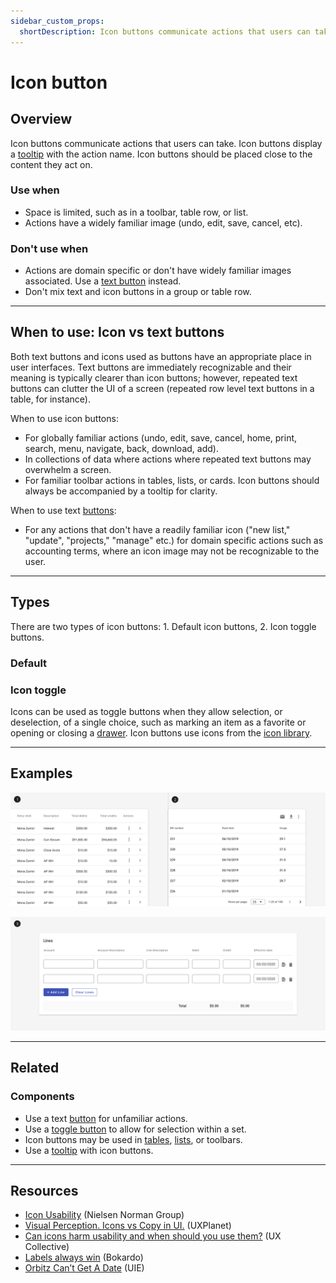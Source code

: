 ```yaml
---
sidebar_custom_props:
  shortDescription: Icon buttons communicate actions that users can take using only an icon.
---
```


# Icon button

<ComponentVisual
  figmaUrl="https://www.figma.com/embed?embed_host=share&url=https%3A%2F%2Fwww.figma.com%2Fproto%2FMlJO8IZR79pmHn2mdbrH9q%2FIcon-Button%3Fnode-id%3D1%253A790%26scaling%3Dmin-zoom%26page-id%3D0%253A1"
  storybookUrl="https://forge.tylerdev.io/main/?path=/story/components-icon-button--default" />

## Overview

Icon buttons communicate actions that users can take. Icon buttons display a [tooltip](/components/tooltip) with the action name. Icon buttons should be placed close to the content they act on. 

### Use when

- Space is limited, such as in a toolbar, table row, or list.
- Actions have a widely familiar image (undo, edit, save, cancel, etc).

### Don't use when

- Actions are domain specific or don't have widely familiar images associated. Use a [text button](/components/buttons/button) instead.
 - Don't mix text and icon buttons in a group or table row.

---

## When to use: Icon vs text buttons
Both text buttons and icons used as buttons have an appropriate place in user interfaces. Text buttons are immediately recognizable and their meaning is typically clearer than icon buttons; however, repeated text buttons can clutter the UI of a screen (repeated row level text buttons in a table, for instance).

When to use icon buttons:

- For globally familiar actions (undo, edit, save, cancel, home, print, search, menu, navigate, back, download, add).
- In collections of data where actions where repeated text buttons may overwhelm a screen.
- For familiar toolbar actions in tables, lists, or cards. Icon buttons should always be accompanied by a tooltip for clarity.

When to use text [buttons](/components/buttons/button):

- For any actions that don't have a readily familiar icon ("new list," "update", "projects," "manage" etc.)
for domain specific actions such as accounting terms, where an icon image may not be recognizable to the user.

---
## Types

There are two types of icon buttons: 1. Default icon buttons, 2. Icon toggle buttons.

### Default 

### Icon toggle

Icons can be used as toggle buttons when they allow selection, or deselection, of a single choice, such as marking an item as a favorite or opening or closing a [drawer](/components/drawer). Icon buttons use icons from the [icon library](/icon-library). 

---

## Examples

<ImageBlock padded={false} caption="1. Icon buttons may be used to indicate actions within rows in a table. 2. Icon buttons may be used as actions within a toolbar.">

![Two images: one with icon buttons in a toolbar within a table, one with icon buttons in table rows.](./images/icon-buttons.png)

</ImageBlock>

<ImageBlock padded={false} caption="3. Icon buttons may be used to indicate actions within a list.">

![In image of a list of inputs, with two icon buttons at the end of each row.](./images/icon-buttons-2.png)

</ImageBlock>

---

## Related

### Components
- Use a text [button](/components/buttons/button) for unfamiliar actions.
- Use a [toggle button](/components/buttons/button-toggle) to allow for selection within a set. 
- Icon buttons may be used in [tables](/components/table-data/table), [lists](/components/lists/list), or toolbars.
- Use a [tooltip](/components/tooltip) with icon buttons.

---

## Resources 

- [Icon Usability](https://www.nngroup.com/articles/icon-usability/) (Nielsen Norman Group)
- [Visual Perception. Icons vs Copy in UI.](https://uxplanet.org/visual-perception-icons-vs-copy-in-ui-cd8e1a2f8af0) (UXPlanet)
- [Can icons harm usability and when should you use them?](https://uxdesign.cc/when-should-i-be-using-icons-63e7448202c4) (UX Collective)
- [Labels always win](http://bokardo.com/archives/labels-always-win/) (Bokardo)
- [Orbitz Can’t Get A Date](https://archive.uie.com/brainsparks/2006/02/20/orbitz-cant-get-a-date/) (UIE)
